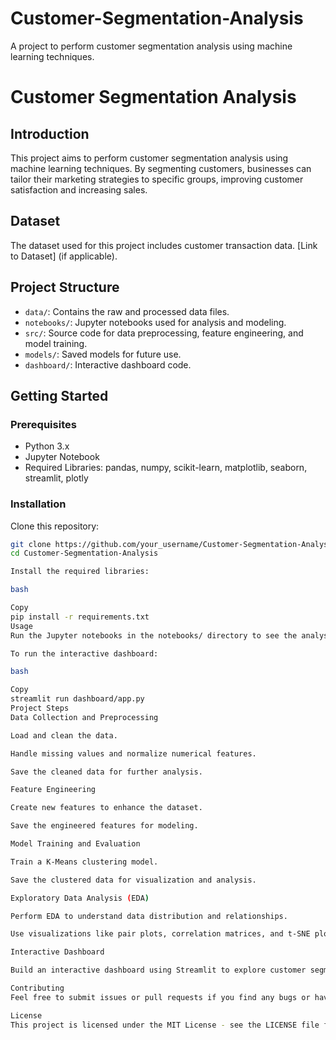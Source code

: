 # Customer-Segmentation-Analysis
A project to perform customer segmentation analysis using machine learning techniques.

# Customer Segmentation Analysis

## Introduction
This project aims to perform customer segmentation analysis using machine learning techniques. By segmenting customers, businesses can tailor their marketing strategies to specific groups, improving customer satisfaction and increasing sales.

## Dataset
The dataset used for this project includes customer transaction data. [Link to Dataset] (if applicable).

## Project Structure
- `data/`: Contains the raw and processed data files.
- `notebooks/`: Jupyter notebooks used for analysis and modeling.
- `src/`: Source code for data preprocessing, feature engineering, and model training.
- `models/`: Saved models for future use.
- `dashboard/`: Interactive dashboard code.

## Getting Started
### Prerequisites
- Python 3.x
- Jupyter Notebook
- Required Libraries: pandas, numpy, scikit-learn, matplotlib, seaborn, streamlit, plotly

### Installation
Clone this repository:
```bash
git clone https://github.com/your_username/Customer-Segmentation-Analysis.git
cd Customer-Segmentation-Analysis

Install the required libraries:

bash

Copy
pip install -r requirements.txt
Usage
Run the Jupyter notebooks in the notebooks/ directory to see the analysis and modeling steps.

To run the interactive dashboard:

bash

Copy
streamlit run dashboard/app.py
Project Steps
Data Collection and Preprocessing

Load and clean the data.

Handle missing values and normalize numerical features.

Save the cleaned data for further analysis.

Feature Engineering

Create new features to enhance the dataset.

Save the engineered features for modeling.

Model Training and Evaluation

Train a K-Means clustering model.

Save the clustered data for visualization and analysis.

Exploratory Data Analysis (EDA)

Perform EDA to understand data distribution and relationships.

Use visualizations like pair plots, correlation matrices, and t-SNE plots.

Interactive Dashboard

Build an interactive dashboard using Streamlit to explore customer segments.

Contributing
Feel free to submit issues or pull requests if you find any bugs or have suggestions for improvements.

License
This project is licensed under the MIT License - see the LICENSE file for details.
